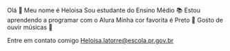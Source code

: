 Olá 👋
Meu nome é Heloisa 
Sou estudante do Ensino Médio 📚
Estou aprendendo a programar com o Alura 
Minha cor favorita é Preto 🖤
Gosto de ouvir músicas 🎵

Entre em contato comigo
Heloisa.latorre@escola.pr.gov.br
